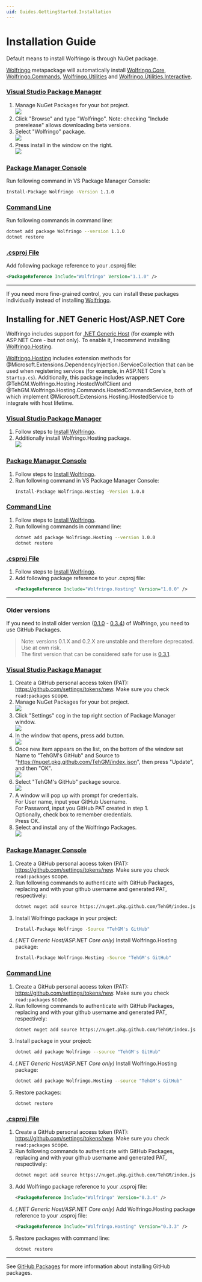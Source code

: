 ```yaml
---
uid: Guides.GettingStarted.Installation
---
```


# Installation Guide
Default means to install Wolfringo is through NuGet package.

[Wolfringo](https://www.nuget.org/packages/Wolfringo) metapackage will automatically install [Wolfringo.Core](https://www.nuget.org/packages/Wolfringo.Core), [Wolfringo.Commands](https://www.nuget.org/packages/Wolfringo.Commands), [Wolfringo.Utilities](https://www.nuget.org/packages/Wolfringo.Utilities) and [Wolfringo.Utilities.Interactive](https://www.nuget.org/packages/Wolfringo.Utilities.Interactive).  

### [Visual Studio Package Manager](#tab/install-with-vs)
1. Manage NuGet Packages for your bot project.  
![](/_images/guides/install-vs-1.png)
2. Click "Browse" and type "Wolfringo". Note: checking "Include prerelease" allows downloading beta versions.
3. Select "Wolfringo" package.  
![](/_images/guides/install-vs-2.png)
4. Press install in the window on the right.  
![](/_images/guides/install-vs-3.png)

### [Package Manager Console](#tab/install-with-pmconsole)
Run following command in VS Package Manager Console:  
```bash
Install-Package Wolfringo -Version 1.1.0
```

### [Command Line](#tab/install-with-cli)
Run following commands in command line:  
```bash
dotnet add package Wolfringo --version 1.1.0
dotnet restore
```

### [.csproj File](#tab/install-with-csproj)
Add following package reference to your .csproj file:  
```xml
<PackageReference Include="Wolfringo" Version="1.1.0" />
```
***

If you need more fine-grained control, you can install these packages individually instead of installing [Wolfringo](https://www.nuget.org/packages/Wolfringo).

## Installing for .NET Generic Host/ASP.NET Core
Wolfringo includes support for [.NET Generic Host](https://docs.microsoft.com/en-gb/aspnet/core/fundamentals/host/generic-host?view=aspnetcore-3.0) (for example with ASP.NET Core - but not only). To enable it, I recommend installing [Wolfringo.Hosting](https://www.nuget.org/packages/Wolfringo.Hosting).

[Wolfringo.Hosting](https://www.nuget.org/packages/Wolfringo.Hosting) includes extension methods for @Microsoft.Extensions.DependencyInjection.IServiceCollection that can be used when registering services (for example, in ASP.NET Core's `Startup.cs`). Additionally, this package includes wrappers @TehGM.Wolfringo.Hosting.HostedWolfClient and @TehGM.Wolfringo.Hosting.Commands.HostedCommandsService, both of which implement @Microsoft.Extensions.Hosting.IHostedService to integrate with host lifetime.

### [Visual Studio Package Manager](#tab/install-with-vs)
1. Follow steps to [Install Wolfringo](#installation-guide).
2. Additionally install Wolfringo.Hosting package.  
![](/_images/guides/install-vs-4.png)

### [Package Manager Console](#tab/install-with-pmconsole)
1. Follow steps to [Install Wolfringo](#installation-guide).
2. Run following command in VS Package Manager Console:  
    ```bash
    Install-Package Wolfringo.Hosting -Version 1.0.0
    ```

### [Command Line](#tab/install-with-cli)
1. Follow steps to [Install Wolfringo](#installation-guide).
2. Run following commands in command line:  
    ```bash
    dotnet add package Wolfringo.Hosting --version 1.0.0
    dotnet restore
    ```

### [.csproj File](#tab/install-with-csproj)
1. Follow steps to [Install Wolfringo](#installation-guide).
2. Add following package reference to your .csproj file:  
    ```xml
    <PackageReference Include="Wolfringo.Hosting" Version="1.0.0" />
    ```
***

### Older versions
If you need to install older version ([0.1.0](https://github.com/TehGM/Wolfringo/releases/tag/0.1.0) - [0.3.4](https://github.com/TehGM/Wolfringo/releases/tag/0.3.4)) of Wolfringo, you need to use GitHub Packages. 

> Note: versions 0.1.X and 0.2.X are unstable and therefore deprecated. Use at own risk.  
> The first version that can be considered safe for use is [0.3.1](https://github.com/TehGM/Wolfringo/releases/tag/0.3.1).

### [Visual Studio Package Manager](#tab/install-with-vs)
1. Create a GitHub personal access token (PAT): https://github.com/settings/tokens/new. Make sure you check `read:packages` scope.
2. Manage NuGet Packages for your bot project.  
![](/_images/guides/install-vs-1.png)
3. Click "Settings" cog in the top right section of Package Manager window.  
![](/_images/guides/install-vs-5.png)
4. In the window that opens, press add button.  
![](/_images/guides/install-vs-6.png)
5. Once new item appears on the list, on the bottom of the window set Name to "TehGM's GitHub" and Source to "https://nuget.pkg.github.com/TehGM/index.json", then press "Update", and then "OK".  
![](/_images/guides/install-vs-7.png)
6. Select "TehGM's GitHub" package source.  
![](/_images/guides/install-vs-8.png)
7. A window will pop up with prompt for credentials.  
   For User name, input your GitHub Username.  
   For Password, input you GitHub PAT created in step 1.  
   Optionally, check box to remember credentials.  
   Press OK.
8. Select and install any of the Wolfringo Packages.  
![](/_images/guides/install-vs-9.png)


### [Package Manager Console](#tab/install-with-pmconsole)
1. Create a GitHub personal access token (PAT): https://github.com/settings/tokens/new. Make sure you check `read:packages` scope.
2. Run following commands to authenticate with GitHub Packages, replacing <GithubUsername> and <GithubToken> with your github username and generated PAT, respectively:  
    ```bash
    dotnet nuget add source https://nuget.pkg.github.com/TehGM/index.json -n "TehGM's GitHub" -u <GithubUsername> -p <GithubToken>
    ```
3. Install Wolfringo package in your project:  
    ```bash
    Install-Package Wolfringo -Source "TehGM's GitHub"
    ```
4. *(.NET Generic Host/ASP.NET Core only)* Install Wolfringo.Hosting package:  
    ```bash
    Install-Package Wolfringo.Hosting -Source "TehGM's GitHub"
    ```

    
### [Command Line](#tab/install-with-cli)
1. Create a GitHub personal access token (PAT): https://github.com/settings/tokens/new. Make sure you check `read:packages` scope.
2. Run following commands to authenticate with GitHub Packages, replacing <GithubUsername> and <GithubToken> with your github username and generated PAT, respectively:  
    ```bash
    dotnet nuget add source https://nuget.pkg.github.com/TehGM/index.json -n "TehGM's GitHub" -u <GithubUsername> -p <GithubToken>
    ```
3. Install package in your project:  
    ```bash
    dotnet add package Wolfringo --source "TehGM's GitHub"
    ```
4. *(.NET Generic Host/ASP.NET Core only)* Install Wolfringo.Hosting package:  
    ```bash
    dotnet add package Wolfringo.Hosting --source "TehGM's GitHub"
    ```
5. Restore packages:  
    ```bash
    dotnet restore
    ```

### [.csproj File](#tab/install-with-csproj)
1. Create a GitHub personal access token (PAT): https://github.com/settings/tokens/new. Make sure you check `read:packages` scope.
2. Run following commands to authenticate with GitHub Packages, replacing <GithubUsername> and <GithubToken> with your github username and generated PAT, respectively:
    ```bash
    dotnet nuget add source https://nuget.pkg.github.com/TehGM/index.json -n "TehGM's GitHub" -u <GithubUsername> -p <GithubToken>
    ```
3. Add Wolfringo package reference to your .csproj file:
    ```xml
    <PackageReference Include="Wolfringo" Version="0.3.4" />
    ```
4. *(.NET Generic Host/ASP.NET Core only)* Add Wolfringo.Hosting package reference to your .csproj file:
    ```xml
    <PackageReference Include="Wolfringo.Hosting" Version="0.3.3" />
    ```
5. Restore packages with command line:
    ```bash
    dotnet restore
    ```
***

See [GitHub Packages](https://help.github.com/en/packages/using-github-packages-with-your-projects-ecosystem/configuring-dotnet-cli-for-use-with-github-packages#installing-a-package) for more information about installing GitHub packages.